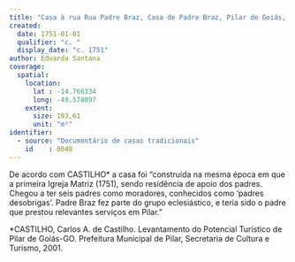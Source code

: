```yaml
---
title: "Casa à rua Rua Padre Braz, Casa de Padre Braz, Pilar de Goiás, GO"
created:
  date: 1751-01-01
  qualifier: "c. "
  display_date: "c. 1751"
author: Eduarda Santana
coverage:
  spatial:
    location:
      lat : -14.766334
      long: -49.578897
    extent:
      size: 193,61
      unit: "m²"
identifier:
  - source: "Documentário de casas tradicionais"
    id    : 0048
---
```


De acordo com CASTILHO* a casa foi “construída na mesma época em que a primeira Igreja Matriz (1751), sendo residência de apoio dos padres. Chegou a ter seis padres como moradores, conhecidos como ‘padres desobrigas’. Padre Braz fez parte do grupo eclesiástico, e teria sido o padre que prestou relevantes serviços em Pilar.”

*CASTILHO, Carlos A. de Castilho. Levantamento do Potencial Turístico de Pilar de Goiás-GO. Prefeitura Municipal de Pilar, Secretaria de Cultura e Turismo, 2001.
